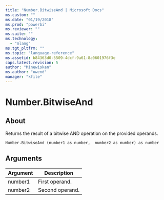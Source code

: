 ```yaml
---
title: "Number.BitwiseAnd | Microsoft Docs"
ms.custom: ""
ms.date: "01/19/2018"
ms.prod: "powerbi"
ms.reviewer: ""
ms.suite: ""
ms.technology: 
  - "mlang"
ms.tgt_pltfrm: ""
ms.topic: "language-reference"
ms.assetid: b84363d0-5509-4dcf-9a61-8a0601976f3e
caps.latest.revision: 5
author: "Minewiskan"
ms.author: "owend"
manager: "kfile"
---
```

# Number.BitwiseAnd

  
## About  
Returns the result of a bitwise AND operation on the provided operands.  
  
```  
Number.BitwiseAnd (number1 as number,  number2 as number) as number  
```  
  
## Arguments  
  
|Argument|Description|  
|------------|---------------|  
|number1|First operand.|  
|number2|Second operand.|  
  
